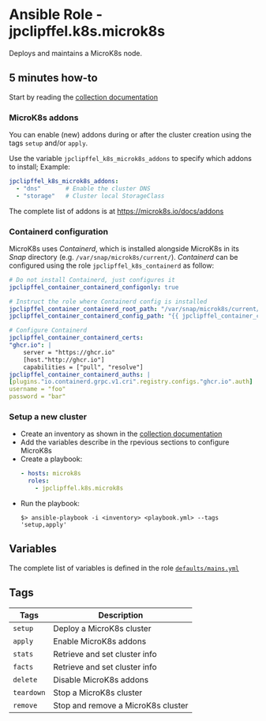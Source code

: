 <!-- vim: set ft=Markdown ts=2 -->
# Ansible Role - jpclipffel.k8s.microk8s

Deploys and maintains a MicroK8s node.

## 5 minutes how-to

Start by reading the [collection documentation](../../README.md)

### MicroK8s addons

You can enable (new) addons during or after the cluster creation using the tags
`setup` and/or `apply`.

Use the variable `jpclipffel_k8s_microk8s_addons` to specify which addons to
install; Example:

```yaml
jpclipffel_k8s_microk8s_addons:
  - "dns"       # Enable the cluster DNS
  - "storage"   # Cluster local StorageClass
```

The complete list of addons is at https://microk8s.io/docs/addons

### Containerd configuration

MicroK8s uses _Containerd_, which is installed alongside MicroK8s in its
_Snap_ directory (e.g. `/var/snap/microk8s/current/`). _Containerd_ can be
configured using the role `jpclipffel_k8s_containerd` as follow:

```yaml
# Do not install Containerd, just configures it
jpclipffel_container_containerd_configonly: true

# Instruct the role where Containerd config is installed
jpclipffel_container_containerd_root_path: "/var/snap/microk8s/current/args"
jpclipffel_container_containerd_config_path: "{{ jpclipffel_container_containerd_root_path }}/containerd-template.toml"

# Configure Containerd
jpclipffel_container_containerd_certs:
"ghcr.io": |
    server = "https://ghcr.io"
    [host."http://ghcr.io"]
    capabilities = ["pull", "resolve"]
jpclipffel_container_containerd_auths: |
[plugins."io.containerd.grpc.v1.cri".registry.configs."ghcr.io".auth]
username = "foo"
password = "bar"
```

### Setup a new cluster

* Create an inventory as shown in the [collection documentation](../../README.md)
* Add the variables describe in the rpevious sections to configure MicroK8s
* Create a playbook:
  ```yaml
  - hosts: microk8s
    roles:
      - jpclipffel.k8s.microk8s
  ```
* Run the playbook:
  ```shell
  $> ansible-playbook -i <inventory> <playbook.yml> --tags 'setup,apply'
  ```

## Variables

The complete list of variables is defined in the role [`defaults/mains.yml`](./defaults/main.yml)

## Tags

| Tags       | Description                        |
|------------|------------------------------------|
| `setup`    | Deploy a MicroK8s cluster          |
| `apply`    | Enable MicroK8s addons             |
| `stats`    | Retrieve and set cluster info      |
| `facts`    | Retrieve and set cluster info      |
| `delete`   | Disable MicroK8s addons            |
| `teardown` | Stop a MicroK8s cluster            |
| `remove`   | Stop and remove a MicroK8s cluster |
